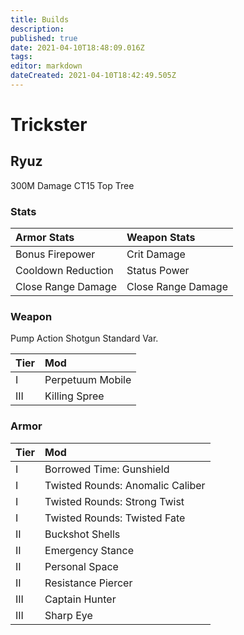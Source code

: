 ```yaml
---
title: Builds
description: 
published: true
date: 2021-04-10T18:48:09.016Z
tags: 
editor: markdown
dateCreated: 2021-04-10T18:42:49.505Z
---
```


# Trickster
## Ryuz

300M Damage CT15 Top Tree

### Stats

Armor Stats | Weapon Stats
:--- | :--
Bonus Firepower | Crit Damage
Cooldown Reduction | Status Power
Close Range Damage | Close Range Damage

### Weapon

Pump Action Shotgun Standard Var.

Tier | Mod
:--- | :---
I | Perpetuum Mobile
III | Killing Spree 

### Armor

Tier | Mod
:--- | :---
I | Borrowed Time: Gunshield
I | Twisted Rounds: Anomalic Caliber
I | Twisted Rounds: Strong Twist
I | Twisted Rounds: Twisted Fate
II | Buckshot Shells
II | Emergency Stance
II | Personal Space
II | Resistance Piercer
III | Captain Hunter
III | Sharp Eye


